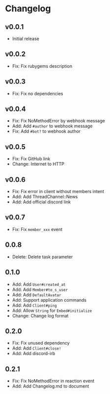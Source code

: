# Changelog

## v0.0.1

- Initial release

## v0.0.2

- Fix: Fix rubygems description

## v0.0.3

- Fix: Fix no dependencies

## v0.0.4

- Fix: Fix NoMethodError by webhook message
- Add: Add `#author` to webhook message
- Fix: Add `#bot?` to webhook author

## v0.0.5

- Fix: Fix GitHub link
- Change: Internet to HTTP

## v0.0.6

- Fix: Fix error in client without members intent
- Add: Add ThreadChannel::News
- Add: Add official discord link

## v0.0.7

- Fix: Fix `member_xxx` event

## 0.0.8

- Delete: Delete task parameter

## 0.1.0

- Add: Add `User#created_at`
- Add: Add `Member#to_s_user`
- Add: Add `DefaultAvatar`
- Add: Support application commands
- Add: Add `Client#ping`
- Add: Allow `String` for `Embed#initialize`
- Change: Change log format

## 0.2.0

- Fix: Fix unused dependency
- Add: Add `Client#close!`
- Add: Add discord-irb

## 0.2.1

- Fix: Fix NoMethodError in reaction event
- Add: Add Changelog.md to document